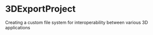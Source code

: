 # 3DExportProject
Creating a custom file system for interoperability between various 3D applications
          
